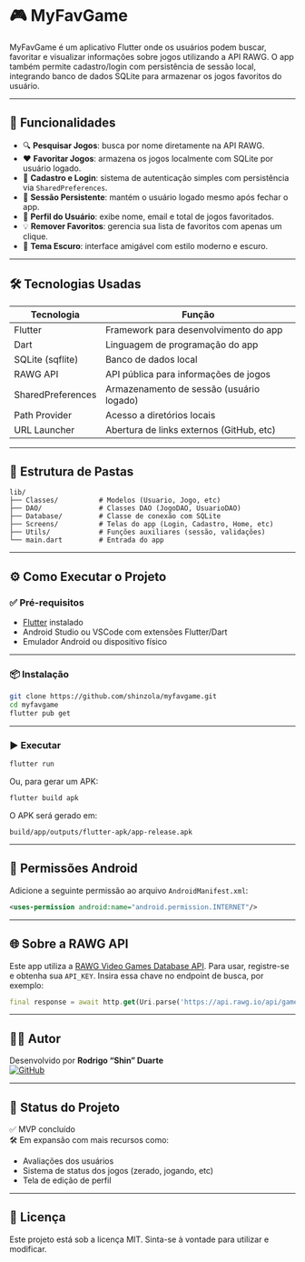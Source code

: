 
# 🎮 MyFavGame

MyFavGame é um aplicativo Flutter onde os usuários podem buscar, favoritar e visualizar informações sobre jogos utilizando a API RAWG. O app também permite cadastro/login com persistência de sessão local, integrando banco de dados SQLite para armazenar os jogos favoritos do usuário.

---

## 📱 Funcionalidades

- 🔍 **Pesquisar Jogos**: busca por nome diretamente na API RAWG.
- ❤️ **Favoritar Jogos**: armazena os jogos localmente com SQLite por usuário logado.
- 👤 **Cadastro e Login**: sistema de autenticação simples com persistência via `SharedPreferences`.
- 🧠 **Sessão Persistente**: mantém o usuário logado mesmo após fechar o app.
- 🧾 **Perfil do Usuário**: exibe nome, email e total de jogos favoritados.
- 💡 **Remover Favoritos**: gerencia sua lista de favoritos com apenas um clique.
- 🌙 **Tema Escuro**: interface amigável com estilo moderno e escuro.

---

## 🛠️ Tecnologias Usadas

| Tecnologia             | Função                                      |
|------------------------|---------------------------------------------|
| Flutter                | Framework para desenvolvimento do app       |
| Dart                   | Linguagem de programação do app             |
| SQLite (sqflite)       | Banco de dados local                        |
| RAWG API               | API pública para informações de jogos       |
| SharedPreferences      | Armazenamento de sessão (usuário logado)    |
| Path Provider          | Acesso a diretórios locais                  |
| URL Launcher           | Abertura de links externos (GitHub, etc)    |

---

## 📁 Estrutura de Pastas

```
lib/
├── Classes/          # Modelos (Usuario, Jogo, etc)
├── DAO/              # Classes DAO (JogoDAO, UsuarioDAO)
├── Database/         # Classe de conexão com SQLite
├── Screens/          # Telas do app (Login, Cadastro, Home, etc)
├── Utils/            # Funções auxiliares (sessão, validações)
└── main.dart         # Entrada do app
```

---

## ⚙️ Como Executar o Projeto

### ✅ Pré-requisitos

- [Flutter](https://flutter.dev/docs/get-started/install) instalado
- Android Studio ou VSCode com extensões Flutter/Dart
- Emulador Android ou dispositivo físico

---

### 📦 Instalação

```bash
git clone https://github.com/shinzola/myfavgame.git
cd myfavgame
flutter pub get
```

---

### ▶️ Executar

```bash
flutter run
```

Ou, para gerar um APK:

```bash
flutter build apk
```

O APK será gerado em:
```
build/app/outputs/flutter-apk/app-release.apk
```

---

## 🔐 Permissões Android

Adicione a seguinte permissão ao arquivo `AndroidManifest.xml`:

```xml
<uses-permission android:name="android.permission.INTERNET"/>
```

---

## 🌐 Sobre a RAWG API

Este app utiliza a [RAWG Video Games Database API](https://rawg.io/apidocs). Para usar, registre-se e obtenha sua `API_KEY`. Insira essa chave no endpoint de busca, por exemplo:

```dart
final response = await http.get(Uri.parse('https://api.rawg.io/api/games?key=SUA_API_KEY&search=$query'));
```

---

## 🙋‍♂️ Autor

Desenvolvido por **Rodrigo “Shin” Duarte**  
[![GitHub](https://img.shields.io/badge/GitHub-shinzola-181717?style=for-the-badge&logo=github)](https://github.com/shinzola)

---

## 📌 Status do Projeto

✅ MVP concluído  
🛠️ Em expansão com mais recursos como:  
- Avaliações dos usuários  
- Sistema de status dos jogos (zerado, jogando, etc)  
- Tela de edição de perfil  

---

## 📄 Licença

Este projeto está sob a licença MIT. Sinta-se à vontade para utilizar e modificar.

